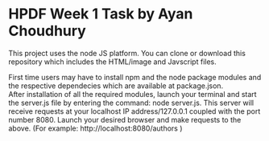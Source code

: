 # HPDF Week 1 Task by Ayan Choudhury

This project uses the node JS platform.
You can clone or download this repository which includes the HTML/image and Javscript
files.

First time users may have to install npm and the node package modules and the respective 
dependecies which are available at package.json.  
After installation of all the required modules, launch your terminal and start the server.js file by entering the command: node server.js. 
This server will receive requests at your localhost IP address/127.0.0.1 coupled with the port number 8080.
Launch your desired browser and make requests to the above.
(For example: http://localhost:8080/authors )
